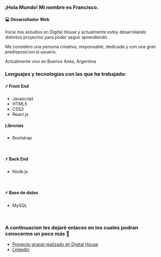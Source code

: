### ¡Hola Mundo! Mi nombre es Francisco.
#### :computer: Desarrollador Web

Inicie mis estudios en Digital House y actualmente estoy desarrolando distintos proyectos para poder seguir aprendiendo.

Me considero una persona creativa, responsable, dedicada y con una gran predisposicion al usuario.

Actualmente vivo en Buenos Aires, Argentina

### Lenguajes y tecnologías con las que he trabajado:       

#### ⚡ Front End

- Javascript  
- HTML5
- CSS3
- React.js

##### Librerias
- Bootstrap
<br/>

#### ⚡ Back End
- Node.js
<br/>

#### ⚡ Base de datos
- MySQL
<br/>

### A continuacion les dejaré enlaces en los cuales podran conocerme un poco más :slightly_smiling_face:

- [Proyecto grupal realizado en Digital House](https://dead-fellas.herokuapp.com/)
- [LinkedIn](https://www.linkedin.com/in/francisco-nicolas-guido-762aab199/)

<!--
**FranciscoGuido-99/FranciscoGuido-99** is a ✨ _special_ ✨ repository because its `README.md` (this file) appears on your GitHub profile.

Here are some ideas to get you started:

- 🔭 I’m currently working on ...
- 🌱 I’m currently learning ...
- 👯 I’m looking to collaborate on ...
- 🤔 I’m looking for help with ...
- 💬 Ask me about ...
- 📫 How to reach me: ...
- 😄 Pronouns: ...
- ⚡ Fun fact: ...
-->
